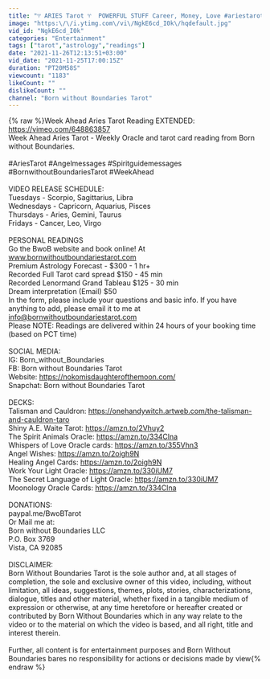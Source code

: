 ```yaml
---
title: "♈️ ARIES Tarot ♈️￼ POWERFUL STUFF Career, Money, Love #ariestarot #aries #astrology"
image: "https:\/\/i.ytimg.com\/vi\/NgkE6cd_I0k\/hqdefault.jpg"
vid_id: "NgkE6cd_I0k"
categories: "Entertainment"
tags: ["tarot","astrology","readings"]
date: "2021-11-26T12:13:51+03:00"
vid_date: "2021-11-25T17:00:15Z"
duration: "PT20M58S"
viewcount: "1183"
likeCount: ""
dislikeCount: ""
channel: "Born without Boundaries Tarot"
---
```

{% raw %}Week Ahead Aries Tarot Reading EXTENDED: <a rel="nofollow" target="blank" href="https://vimeo.com/648863857">https://vimeo.com/648863857</a><br />Week Ahead Aries Tarot - Weekly Oracle and tarot card reading from Born without Boundaries. <br /><br />#AriesTarot #Angelmessages #Spiritguidemessages #BornwithoutBoundariesTarot #WeekAhead<br /><br />VIDEO RELEASE SCHEDULE:<br />Tuesdays - Scorpio, Sagittarius, Libra<br />Wednesdays - Capricorn, Aquarius, Pisces<br />Thursdays - Aries, Gemini, Taurus<br />Fridays - Cancer, Leo, Virgo<br /><br />PERSONAL READINGS <br />Go the BwoB website and book online! At www.bornwithoutboundariestarot.com<br />Premium Astrology Forecast - $300 - 1 hr+<br />Recorded  Full Tarot card spread $150 - 45 min<br />Recorded Lenormand Grand Tableau $125 - 30 min<br />Dream interpretation (Email) $50<br />In the form, please include your questions and basic info. If you have anything to add, please email it to me at info@bornwithoutboundariestarot.com<br />Please NOTE: Readings are delivered within 24 hours of your booking time (based on PCT time)<br /><br />SOCIAL MEDIA:<br />IG: Born_without_Boundaries<br />FB: Born without Boundaries Tarot<br />Website: <a rel="nofollow" target="blank" href="https://nokomisdaughterofthemoon.com/">https://nokomisdaughterofthemoon.com/</a><br />Snapchat: Born without Boundaries Tarot<br /><br />DECKS:<br />Talisman and Cauldron: <a rel="nofollow" target="blank" href="https://onehandywitch.artweb.com/the-talisman-and-cauldron-taro">https://onehandywitch.artweb.com/the-talisman-and-cauldron-taro</a><br />Shiny A.E. Waite Tarot: <a rel="nofollow" target="blank" href="https://amzn.to/2Vhuy2">https://amzn.to/2Vhuy2</a><br />The Spirit Animals Oracle: <a rel="nofollow" target="blank" href="https://amzn.to/334Clna">https://amzn.to/334Clna</a><br />Whispers of Love Oracle cards: <a rel="nofollow" target="blank" href="https://amzn.to/355Vhn3">https://amzn.to/355Vhn3</a><br />Angel Wishes: <a rel="nofollow" target="blank" href="https://amzn.to/2oigh9N">https://amzn.to/2oigh9N</a><br />Healing Angel Cards: <a rel="nofollow" target="blank" href="https://amzn.to/2oigh9N">https://amzn.to/2oigh9N</a><br />Work Your Light Oracle: <a rel="nofollow" target="blank" href="https://amzn.to/330iUM7">https://amzn.to/330iUM7</a><br />The Secret Language of Light Oracle: <a rel="nofollow" target="blank" href="https://amzn.to/330iUM7">https://amzn.to/330iUM7</a><br />Moonology Oracle Cards: <a rel="nofollow" target="blank" href="https://amzn.to/334Clna">https://amzn.to/334Clna</a><br /><br />DONATIONS:<br />paypal.me/BwoBTarot<br />Or Mail me at:<br />Born without Boundaries LLC<br />P.O. Box 3769<br />Vista, CA 92085 <br /><br />DISCLAIMER: <br />Born Without Boundaries Tarot is the sole author and, at all stages of completion, the sole and exclusive owner of this video, including, without limitation, all ideas, suggestions, themes, plots, stories, characterizations, dialogue, titles and other material, whether fixed in a tangible medium of expression or otherwise, at any time heretofore or hereafter created or contributed by Born Without Boundaries which in any way relate to the video or to the material on which the video is based, and all right, title and interest therein.<br /><br />Further, all content is for entertainment purposes and Born Without Boundaries bares no responsibility for actions or decisions made by view{% endraw %}
